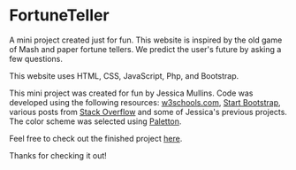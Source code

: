 # FortuneTeller

A mini project created just for fun. This website is inspired by the old game of Mash and paper fortune tellers.
We predict the user's future by asking a few questions.

This website uses HTML, CSS, JavaScript, Php, and Bootstrap.

This mini project was created for fun by Jessica Mullins. Code was developed using the following resources: 
<a href="http://www.w3schools.com/">w3schools.com</a>, <a href="http://startbootstrap.com/">Start Bootstrap</a>, 
various posts from <a href="http://stackoverflow.com/">Stack Overflow</a> and some of Jessica's previous projects.
The color scheme was selected using <a href="http://www.paletton.com">Paletton</a>. 

Feel free to check out the finished project <a href="http://www.jessicamullins.com/fortuneTeller">here</a>. 

Thanks for checking it out!
